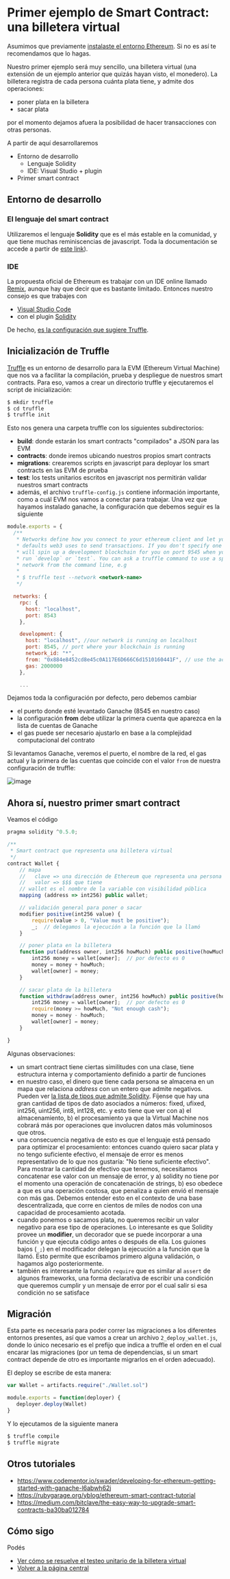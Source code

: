 
# Primer ejemplo de Smart Contract: una billetera virtual

Asumimos que previamente [instalaste el entorno Ethereum](startupEthereumLocal.md). Si no es así te recomendamos que lo hagas.

Nuestro primer ejemplo será muy sencillo, una billetera virtual (una extensión de un ejemplo anterior que quizás hayan visto, el monedero). La billetera registra de cada persona cuánta plata tiene, y admite dos operaciones:

* poner plata en la billetera
* sacar plata

por el momento dejamos afuera la posibilidad de hacer transacciones con otras personas.

A partir de aquí desarrollaremos

* Entorno de desarrollo
  * Lenguaje Solidity
  * IDE: Visual Studio + plugin
* Primer smart contract

## Entorno de desarrollo

### El lenguaje del smart contract

Utilizaremos el lenguaje **Solidity** que es el más estable en la comunidad, y que tiene muchas reminiscencias de javascript. Toda la documentación se accede a partir de [este link](https://solidity.readthedocs.io/)).

### IDE

La propuesta oficial de Ethereum es trabajar con un IDE online llamado [Remix](https://remix.ethereum.org/#optimize=false), aunque hay que decir que es bastante limitado. Entonces nuestro consejo es que trabajes con

* [Visual Studio Code](https://code.visualstudio.com/)
* con el plugin [Solidity](https://github.com/juanfranblanco/vscode-solidity)

De hecho, [es la configuración que sugiere Truffle](https://truffleframework.com/tutorials/configuring-visual-studio-code).

## Inicialización de Truffle

[Truffle](https://truffleframework.com/docs/truffle/overview) es un entorno de desarrollo para la EVM (Ethereum Virtual Machine) que nos va a facilitar la compilación, prueba y despliegue de nuestros smart contracts. Para eso, vamos a crear un directorio truffle y ejecutaremos el script de inicialización:

```bash
$ mkdir truffle
$ cd truffle
$ truffle init
```

Esto nos genera una carpeta truffle con los siguientes subdirectorios:

* **build**: donde estarán los smart contracts "compilados" a JSON para las EVM
* **contracts**: donde iremos ubicando nuestros propios smart contracts
* **migrations**: crearemos scripts en javascript para deployar los smart contracts en las EVM de prueba
* **test**: los tests unitarios escritos en javascript nos permitirán validar nuestros smart contracts
* además, el archivo `truffle-config.js` contiene información importante, como a cuál EVM nos vamos a conectar para trabajar. Una vez que hayamos instalado ganache, la configuración que debemos seguir es la siguiente

```js
module.exports = {
  /**
   * Networks define how you connect to your ethereum client and let you set the
   * defaults web3 uses to send transactions. If you don't specify one truffle
   * will spin up a development blockchain for you on port 9545 when you
   * run `develop` or `test`. You can ask a truffle command to use a specific
   * network from the command line, e.g
   *
   * $ truffle test --network <network-name>
   */

  networks: {
    rpc: {
      host: "localhost",
      port: 8543
    },

    development: {
      host: "localhost", //our network is running on localhost
      port: 8545, // port where your blockchain is running
      network_id: "*",
      from: "0x884e8452cd8e45c0A117E6D666C6d1510160441F", // use the account-id generated during the setup process
      gas: 2000000
    },

    ...
```

Dejamos toda la configuración por defecto, pero debemos cambiar

* el puerto donde esté levantado Ganache (8545 en nuestro caso)
* la configuración **from** debe utilizar la primera cuenta que aparezca en la lista de cuentas de Ganache
* el gas puede ser necesario ajustarlo en base a la complejidad computacional del contrato

Si levantamos Ganache, veremos el puerto, el nombre de la red, el gas actual y la primera de las cuentas que coincide con el valor `from` de nuestra configuración de truffle:

![image](../images/ganache.png)

## Ahora sí, nuestro primer smart contract

Veamos el código

```js
pragma solidity ^0.5.0;

/**
 * Smart contract que representa una billetera virtual
 */
contract Wallet {
    // mapa
    //   clave => una dirección de Ethereum que representa una persona física
    //   valor => $$$ que tiene
    // wallet es el nombre de la variable con visibilidad pública
    mapping (address => int256) public wallet;

    // validación general para poner o sacar
    modifier positive(int256 value) {
        require(value > 0, "Value must be positive");
        _;  // delegamos la ejecución a la función que la llamó
    }

    // poner plata en la billetera
    function put(address owner, int256 howMuch) public positive(howMuch) {
        int256 money = wallet[owner];  // por defecto es 0
        money = money + howMuch;
        wallet[owner] = money;
    }

    // sacar plata de la billetera
    function withdraw(address owner, int256 howMuch) public positive(howMuch) {
        int256 money = wallet[owner];  // por defecto es 0
        require(money >= howMuch, "Not enough cash");
        money = money - howMuch;
        wallet[owner] = money;
    }

}
```

Algunas observaciones:

* un smart contract tiene ciertas similitudes con una clase, tiene estructura interna y comportamiento definido a partir de funciones
* en nuestro caso, el dinero que tiene cada persona se almacena en un mapa que relaciona _address_ con un entero que admite negativos. Pueden ver [la lista de tipos que admite Solidity](https://solidity.readthedocs.io/en/latest/types.html). Fíjense que hay una gran cantidad de tipos de dato asociados a números: fixed, ufixed, int256, uint256, int8, int128, etc. y esto tiene que ver con a) el almacenamiento, b) el procesamiento ya que la Virtual Machine nos cobrará más por operaciones que involucren datos más voluminosos que otros.
* una consecuencia negativa de esto es que el lenguaje está pensado para optimizar el procesamiento: entonces cuando quiero sacar plata y no tengo suficiente efectivo, el mensaje de error es menos representativo de lo que nos gustaría: "No tiene suficiente efectivo". Para mostrar la cantidad de efectivo que tenemos, necesitamos concatenar ese valor con un mensaje de error, y a) solidity no tiene por el momento una operación de concatenación de strings, b) eso obedece a que es una operación costosa, que penaliza a quien envió el mensaje con más gas. Debemos entender esto en el contexto de una base descentralizada, que corre en cientos de miles de nodos con una capacidad de procesamiento acotada.
* cuando ponemos o sacamos plata, no queremos recibir un valor negativo para ese tipo de operaciones. Lo interesante es que Solidity provee un **modifier**, un decorador que se puede incorporar a una función y que ejecuta código antes o después de ella. Los guiones bajos (`_;`) en el modificador delegan la ejecución a la función que la llamó. Esto permite que escribamos primero alguna validación, o hagamos algo posteriormente.
* también es interesante la función `require` que es similar al `assert` de algunos frameworks, una forma declarativa de escribir una condición que queremos cumplir y un mensaje de error por el cual salir si esa condición no se satisface

## Migración

Esta parte es necesaria para poder correr las migraciones a los diferentes entornos presentes, así que vamos a crear un archivo `2_deploy_wallet.js`, donde lo único necesario es el prefijo que indica a truffle el orden en el cual encarar las migraciones (por un tema de dependencias, si un smart contract depende de otro es importante migrarlos en el orden adecuado).

El deploy se escribe de esta manera:

```js
var Wallet = artifacts.require("./Wallet.sol")

module.exports = function(deployer) {
   deployer.deploy(Wallet)
}
```

Y lo ejecutamos de la siguiente manera

```bash
$ truffle compile
$ truffle migrate
```

## Otros tutoriales

* https://www.codementor.io/swader/developing-for-ethereum-getting-started-with-ganache-l6abwh62j
* https://rubygarage.org/yblog/ethereum-smart-contract-tutorial
* https://medium.com/bitclave/the-easy-way-to-upgrade-smart-contracts-ba30ba012784

## Cómo sigo

Podés

* [Ver cómo se resuelve el testeo unitario de la billetera virtual](./walletTest.md)
* [Volver a la página central](../README.md)
